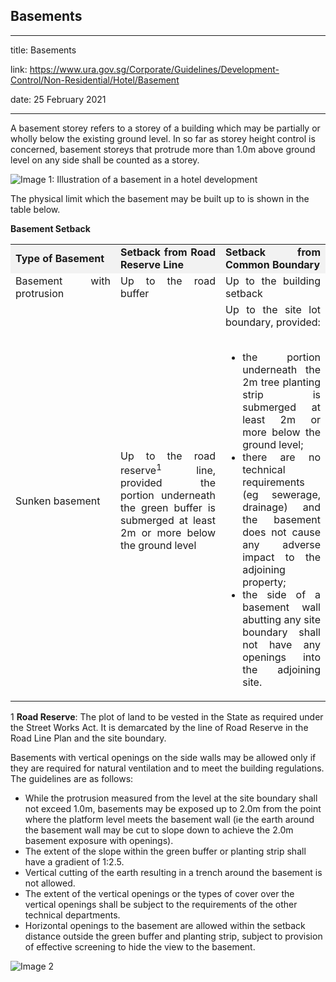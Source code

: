 ## Basements
---
title: Basements

link: https://www.ura.gov.sg/Corporate/Guidelines/Development-Control/Non-Residential/Hotel/Basement

date: 25 February 2021

---


A basement storey refers to a storey of a building which may be partially or wholly below the existing ground level. In so far as storey height control is concerned, basement storeys that protrude more than 1.0m above ground level on any side shall be counted as a storey.

![Image 1: Illustration of a basement in a hotel development](https://www.ura.gov.sg/-/media/Corporate/Guidelines/Development-control/Hotel/H11_Basement.jpg?h=100%25&w=100%25)



The physical limit which the basement may be built up to is shown in the table below.

**Basement Setback**

<table><tbody><tr><td style="width: 30%; text-align: justify; background-color: #f2f2f2;"><strong>Type of Basement</strong></td><td style="width: 30%; text-align: justify; background-color: #f2f2f2;"><strong>Setback from Road Reserve Line</strong></td><td style="width: 30%; text-align: justify; background-color: #f2f2f2;"><strong>Setback from Common Boundary</strong></td></tr><tr><td style="text-align: justify;">Basement with protrusion</td><td style="text-align: justify;">Up to the road buffer</td><td style="text-align: justify;">Up to the building setback<br></td></tr><tr><td style="text-align: justify;">Sunken basement</td><td style="text-align: justify;">Up to the road reserve<sup>1</sup> line, provided the portion underneath the green buffer is submerged at least 2m or more below the ground level</td><td style="text-align: justify;">Up to the site lot boundary, provided:<br><br><ul><li style="text-align: justify;">the portion underneath the 2m tree planting strip is submerged at least 2m or more below the ground level;</li><li style="text-align: justify;">there are no technical requirements (eg sewerage, drainage) and the basement does not cause any adverse impact to the adjoining property;</li><li style="text-align: justify;">the side of a basement wall abutting any site boundary shall not have any openings into the adjoining site.</li></ul></td></tr></tbody></table>

  
1 **Road Reserve**: The plot of land to be vested in the State as required under the Street Works Act. It is demarcated by the line of Road Reserve in the Road Line Plan and the site boundary.

Basements with vertical openings on the side walls may be allowed only if they are required for natural ventilation and to meet the building regulations. The guidelines are as follows:

-   While the protrusion measured from the level at the site boundary shall not exceed 1.0m, basements may be exposed up to 2.0m from the point where the platform level meets the basement wall (ie the earth around the basement wall may be cut to slope down to achieve the 2.0m basement exposure with openings).
-   The extent of the slope within the green buffer or planting strip shall have a gradient of 1:2.5.
-   Vertical cutting of the earth resulting in a trench around the basement is not allowed.
-   The extent of the vertical openings or the types of cover over the vertical openings shall be subject to the requirements of the other technical departments.
-   Horizontal openings to the basement are allowed within the setback distance outside the green buffer and planting strip, subject to provision of effective screening to hide the view to the basement.

![Image 2](https://www.ura.gov.sg/-/media/Corporate/Guidelines/Development-control/Hotel/H09_Basement_Horizontal_Openings.jpg?h=100%25&w=100%25)





